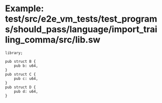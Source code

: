 # Example: test/src/e2e_vm_tests/test_programs/should_pass/language/import_trailing_comma/src/lib.sw

```sway
library;

pub struct B {
    pub b: u64,
}
pub struct C {
    pub c: u64,
}
pub struct D {
    pub d: u64,
}

```
